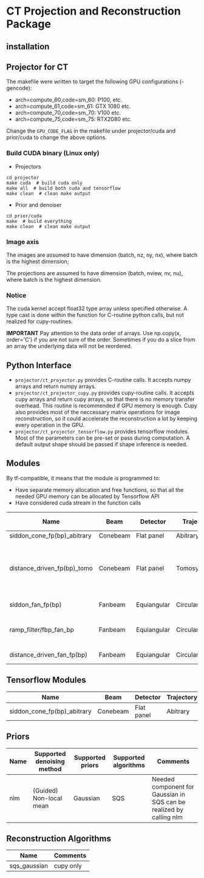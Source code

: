 # CT Projection and Reconstruction Package

## installation


## Projector for CT
The makefile were written to target the following GPU configurations (-gencode):

- arch=compute_60,code=sm_60: P100, etc.
- arch=compute_61,code=sm_61: GTX 1080 etc.
- arch=compute_70,code=sm_70: V100 etc.
- arch=compute_75,code=sm_75: RTX2080 etc.

Change the `GPU_CODE_FLAG` in the makefile under projector/cuda and prior/cuda to change the above options.

### Build CUDA binary (Linux only)
- Projectors
```
cd projector
make cuda  # build cuda only
make all  # build both cuda and tensorflow
make clean  # clean make output
```
- Prior and denoiser
```
cd prior/cuda
make  # build everything
make clean  # clean make output
```

### Image axis
The images are assumed to have dimension (batch, nz, ny, nx), where batch is the highest dimension;

The projections are assumed to have dimension (batch, nview, nv, nu), where batch is the highest dimension.

### Notice
The cuda kernel accept float32 type array unless specified otherwise. A type cast is done within the function for C-routine python calls, but not realized for cupy-routines.

**IMPORTANT** Pay attention to the data order of arrays. Use np.copy(x, order='C') if you are not sure of the order. Sometimes if you do a slice from an array the underlying data will not be reordered. 

## Python Interface
- `projector/ct_projector.py` provides C-routine calls. It accepts numpy arrays and return numpy arrays. 
- `projector/ct_projector_cupy.py` provides cupy-routine calls. It accepts cupy arrays and return cupy arrays, so that there is no memory transfer overhead. This routine is recommended if GPU memory is enough. Cupy also provides most of the neccessary matrix operations for image reconstruction, so it could accelerate the reconstruction a lot by keeping every operation in the GPU. 
- `projector/ct_projector_tensorflow.py` provides tensorflow modules. Most of the parameters can be pre-set or pass during computation. A default output shape should be passed if shape inference is needed. 

## Modules

By tf-compatible, it means that the module is programmed to: 
- Have separate memory allocation and free functions, so that all the needed GPU memory can be allocated by Tensorflow API
- Have considered cuda stream in the function calls

Name | Beam | Detector | Trajectory | Algorithm | tf-compatible | Comments 
---- | ---- | ---- | ---- | ---- | ---- | ----
siddon_cone_fp(bp)_abitrary | Conebeam| Flat panel| Abitrary | Siddon | Yes | None
distance_driven_fp(bp)_tomo | Conebeam| Flat panel| Tomosynthesis | Distance-driven | No | The main axis should always be z. Detector assumed u=(1,0,0), v=(0,1,0)
siddon_fan_fp(bp) | Fanbeam | Equiangular| Circular | Siddon | No | numpy-only
ramp_filter/fbp_fan_bp | Fanbeam | Equiangular| Circular | FBP | No | numpy-only. Filter + pixel-driven BP
distance_driven_fan_fp(bp) | Fanbeam | Equiangular| Circular | Distance-driven | Yes | cupy-only

## Tensorflow Modules

Name | Beam | Detector | Trajectory | Algorithm | Comments 
---- | ---- | ---- | ---- | ---- | ---- 
siddon_cone_fp(bp)_abitrary | Conebeam| Flat panel| Abitrary | Siddon | None

## Priors

Name | Supported denoising method | Supported priors | Supported algorithms | Comments
---- | ---- | ---- | ---- | ----
nlm | (Guided) Non-local mean | Gaussian | SQS | Needed component for Gaussian in SQS can be realized by calling nlm

## Reconstruction Algorithms

Name | Comments
---- | ----
sqs_gaussian | cupy only